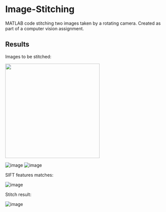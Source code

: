# Image-Stitching

MATLAB code stitching two images taken by a rotating camera. Created as part of a computer vision assignment.

## Results

Images to be stitched:

<img src="https://user-images.githubusercontent.com/47959146/210016587-72b8db57-6ff9-44c7-947f-2666466414c3.png" width="300" height="300">

![image](https://user-images.githubusercontent.com/47959146/210016587-72b8db57-6ff9-44c7-947f-2666466414c3.png)
![image](https://user-images.githubusercontent.com/47959146/210016641-f4f3f9eb-50fc-420a-b558-d4aa4fbc9dae.png)

SIFT features matches:

![image](https://user-images.githubusercontent.com/47959146/210016656-54fbbdfa-9b0f-402d-8f86-88a6489b72e4.png)

Stitch result:

![image](https://user-images.githubusercontent.com/47959146/210016662-f183a570-1d88-4c07-9625-b8a14cfad16f.png)
